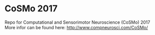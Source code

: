 # CoSMo 2017
Repo for Computational and Sensorimotor Neuroscience (CoSMo) 2017
More infor can be found here: http://www.compneurosci.com/CoSMo/
